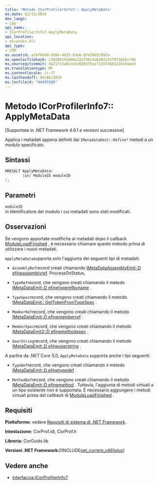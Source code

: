```yaml
---
title: 'Metodo ICorProfilerInfo7:: ApplyMetaData'
ms.date: 02/15/2019
dev_langs:
- cpp
api_name:
- ICorProfilerInfo7.ApplyMetaData
api_location:
- mscorwks.dll
api_type:
- COM
ms.assetid: a1bfb649-4584-4d35-b3e6-8fe59b53992a
ms.openlocfilehash: c30206145d08a22af49c4a6a0dc83fd7382bcc06
ms.sourcegitcommit: da21fc5a8cce1e028575acf31974681a1bc5aeed
ms.translationtype: MT
ms.contentlocale: it-IT
ms.lasthandoff: 06/08/2020
ms.locfileid: "84495508"
---
```

# <a name="icorprofilerinfo7applymetadata-method"></a>Metodo ICorProfilerInfo7:: ApplyMetaData
[Supportata in .NET Framework 4.6.1 e versioni successive]  
  
 Applica i metadati appena definiti dai `IMetadataEmit::Define*` metodi a un modulo specificato.  
  
## <a name="syntax"></a>Sintassi  
  
```cpp
HRESULT ApplyMetaData(  
        [in] ModuleID moduleID  
);  
```  
  
## <a name="parameters"></a>Parametri  
 `moduleID`  
 in Identificatore del modulo i cui metadati sono stati modificati.  
  
## <a name="remarks"></a>Osservazioni  
 Se vengono apportate modifiche ai metadati dopo il callback [ModuleLoadFinished](icorprofilercallback-moduleloadfinished-method.md) , è necessario chiamare questo metodo prima di utilizzare i nuovi metadati.  
  
 `ApplyMetaData`supporta solo l'aggiunta dei seguenti tipi di metadati:  
  
- `AssemblyRef`record creati chiamando [IMetaDataAssemblyEmit::D efineassemblyref](../metadata/imetadataassemblyemit-defineassemblyref-method.md). ProcessOnStatus.  
  
- `TypeRef`record, che vengono creati chiamando il metodo [IMetaDataEmit::D efinetyperefbyname](../metadata/imetadataemit-definetyperefbyname-method.md) .  
  
- `TypeSpec`record, che vengono creati chiamando il metodo [IMetaDataEmit:: GetTokenFromTypeSpec](../metadata/imetadataemit-gettokenfromtypespec-method.md) .  
  
- `MemberRef`record, che vengono creati chiamando il metodo [IMetaDataEmit::D efinememberref](../metadata/imetadataemit-definememberref-method.md) .  
  
- `MemberSpec`record, che vengono creati chiamando il metodo [IMetaDataEmit2::D efinemethodspec](../metadata/imetadataemit2-definemethodspec-method.md) .  
  
- `UserString`record, che vengono creati chiamando il metodo [IMetaDataEmit::D efineuserstring](../metadata/imetadataemit-defineuserstring-method.md) .  

A partire da .NET Core 3,0, `ApplyMetaData` supporta anche i tipi seguenti:

- `TypeDef`record, che vengono creati chiamando il metodo [IMetaDataEmit::D efinetypedef](../metadata/imetadataemit-definetypedef-method.md) .

- `MethodDef`record, che vengono creati chiamando il metodo [IMetaDataEmit::D efinemethod](../metadata/imetadataemit-definemethod-method.md) . Tuttavia, l'aggiunta di metodi virtuali a un tipo esistente non è supportata. È necessario aggiungere i metodi virtuali prima del callback di [ModuleLoadFinished](icorprofilercallback-moduleloadfinished-method.md) .

## <a name="requirements"></a>Requisiti  
 **Piattaforme:** vedere [Requisiti di sistema di .NET Framework](../../get-started/system-requirements.md).  
  
 **Intestazione:** CorProf.idl, CorProf.h  
  
 **Libreria:** CorGuids.lib  
  
 **Versioni .NET Framework:**[!INCLUDE[net_current_v461plus](../../../../includes/net-current-v461plus-md.md)]  
  
## <a name="see-also"></a>Vedere anche

- [Interfaccia ICorProfilerInfo7](icorprofilerinfo7-interface.md)
